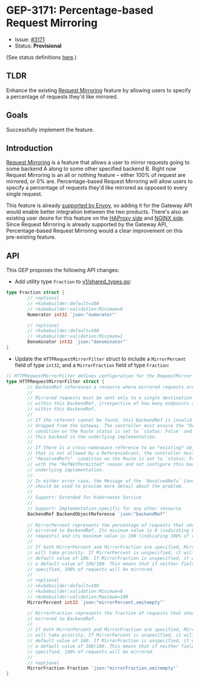 # GEP-3171: Percentage-based Request Mirroring

* Issue: [#3171](https://github.com/kubernetes-sigs/gateway-api/issues/3171)
* Status: **Provisional**

(See status definitions [here](/geps/overview/#gep-states).)

## TLDR

Enhance the existing [Request Mirroring](https://gateway-api.sigs.k8s.io/guides/http-request-mirroring/) feature by allowing users to specify a percentage of requests they'd like mirrored.

## Goals

Successfully implement the feature.

## Introduction

[Request Mirroring](https://gateway-api.sigs.k8s.io/guides/http-request-mirroring/) is a feature that allows a user to mirror requests going to some backend A along to some other specified backend B. Right now Request Mirroring is an all or nothing feature – either 100% of request are mirrored, or 0% are. Percentage-based Request Mirroring will allow users to specify a percentage of requests they'd like mirrored as opposed to every single request.   

This feature is already [supported by Envoy](https://www.envoyproxy.io/docs/envoy/latest/api-v3/config/route/v3/route_components.proto#envoy-v3-api-msg-config-route-v3-routeaction-requestmirrorpolicy), so adding it for the Gateway API would enable better integration between the two products. There's also an existing user desire for this feature on the [HAProxy side](https://www.haproxy.com/blog/haproxy-traffic-mirroring-for-real-world-testing) and [NGINX side](https://alex.dzyoba.com/blog/nginx-mirror/). Since Request Mirroring is already supported by the Gateway API, Percentage-based Request Mirroring would a clear improvement on this pre-existing feature.

## API

This GEP proposes the following API changes:

* Add utility type `Fraction` to [v1/shared_types.go](https://github.com/kubernetes-sigs/gateway-api/blob/cb5bf1541fa70f0692aebde8c64bba434cf331b6/apis/v1/shared_types.go):


```go
type Fraction struct {
        // +optional
        // +kubebuilder:default=100
        // +kubebuilder:validation:Minimum=0
        Numerator int32 `json:"numerator"`

        // +optional
        // +kubebuilder:default=100
        // +kubebuilder:validation:Minimum=1
        Denominator int32 `json:"denominator"`
}
```


* Update the `HTTPRequestMirrorFilter` struct to include a `MirrorPercent` field of type `int32`, and a `MirrorFraction` field of type `Fraction`:


```go
// HTTPRequestMirrorFilter defines configuration for the RequestMirror filter.
type HTTPRequestMirrorFilter struct {
        // BackendRef references a resource where mirrored requests are sent.
        //
        // Mirrored requests must be sent only to a single destination endpoint
        // within this BackendRef, irrespective of how many endpoints are present
        // within this BackendRef.
        //
        // If the referent cannot be found, this BackendRef is invalid and must be
        // dropped from the Gateway. The controller must ensure the "ResolvedRefs"
        // condition on the Route status is set to `status: False` and not configure
        // this backend in the underlying implementation.
        //
        // If there is a cross-namespace reference to an *existing* object
        // that is not allowed by a ReferenceGrant, the controller must ensure the
        // "ResolvedRefs"  condition on the Route is set to `status: False`,
        // with the "RefNotPermitted" reason and not configure this backend in the
        // underlying implementation.
        //
        // In either error case, the Message of the `ResolvedRefs` Condition
        // should be used to provide more detail about the problem.
        //
        // Support: Extended for Kubernetes Service
        //
        // Support: Implementation-specific for any other resource
        BackendRef BackendObjectReference `json:"backendRef"`
      
        // MirrorPercent represents the percentage of requests that should be
        // mirrored to BackendRef. Its minimum value is 0 (indicating 0% of
        // requests) and its maximum value is 100 (indicating 100% of requests).
        //
        // If both MirrorPercent and MirrorFraction are specified, MirrorFraction
        // will take priority. If MirrorPercent is unspecified, it will have a
        // default value of 100. If MirrorFraction is unspecified, it will have
        // a default value of 100/100. This means that if neither field is
        // specified, 100% of requests will be mirrored.
        //
        // +optional
        // +kubebuilder:default=100
        // +kubebuilder:validation:Minimum=0
        // +kubebuilder:validation:Maximum=100
        MirrorPercent int32 `json:"mirrorPercent,omitempty"`

        // MirrorFraction represents the fraction of requests that should be
        // mirrored to BackendRef.
        //
        // If both MirrorPercent and MirrorFraction are specified, MirrorFraction
        // will take priority. If MirrorPercent is unspecified, it will have a
        // default value of 100. If MirrorFraction is unspecified, it will have
        // a default value of 100/100. This means that if neither field is
        // specified, 100% of requests will be mirrored.
        //
        // +optional
        MirrorFraction Fraction `json:"mirrorFraction,omitempty"`
}
```
